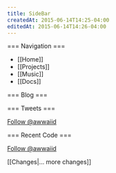 ```yaml
---
title: SideBar
createdAt: 2015-06-14T14:25-04:00
editedAt: 2015-06-14T14:26-04:00
---
```


=== Navigation ===
* [[Home]]
* [[Projects]]
* [[Music]]
* [[Docs]]

=== Blog ===
<headlines>

=== Tweets ===
<html><a href="https://twitter.com/awwaiid" class="twitter-follow-button" data-show-count="false" data-size="large" data-dnt="true">Follow @awwaiid</a>
<script>!function(d,s,id){var js,fjs=d.getElementsByTagName(s)[0],p=/^http:/.test(d.location)?'http':'https';if(!d.getElementById(id)){js=d.createElement(s);js.id=id;js.src=p+'://platform.twitter.com/widgets.js';fjs.parentNode.insertBefore(js,fjs);}}(document, 'script', 'twitter-wjs');</script></html>
<rss 5 "http://www.devtacular.com/utilities/atomtorss/?url=http%3a%2f%2ftwitrss.me%2ftwitter_user_to_rss%2f%3fuser%3dawwaiid">

=== Recent Code ===
<html>
<a aria-label="Follow @awwaiid on GitHub" data-count-aria-label="# followers on GitHub" data-count-api="/users/awwaiid#followers" data-count-href="/awwaiid/followers" data-style="mega" href="https://github.com/awwaiid" class="github-button">Follow @awwaiid</a>
<script async defer id="github-bjs" src="https://buttons.github.io/buttons.js"></script>
</html>
<rss 5 "http://www.devtacular.com/utilities/atomtorss/?url=https%3a%2f%2fgithub.com%2fawwaiid.atom">

<SimpleChanges>[[Changes|... more changes]]


